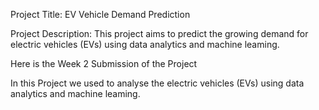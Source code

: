 Project Title: EV Vehicle Demand Prediction

Project Description: This project aims to predict the growing demand for electric vehicles (EVs) using data analytics and machine leaming.

Here is the Week 2 Submission of the Project

In this Project we used to analyse the electric vehicles (EVs) using data analytics and machine leaming.
